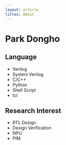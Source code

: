 ```yaml
---
layout: article
titles: About
---
```


<!--more-->
# Park Dongho

## Language

* Verilog
* System Verilog
* C/C++
* Python
* Shell Script
* tcl

## Research Interest

* RTL Design
* Design Verification
* NPU 
* PIM 


